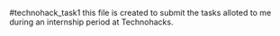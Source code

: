 #technohack_task1
this file is created to submit the tasks alloted to me during an internship period at Technohacks.
